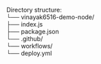 Directory structure: <br>
└── vinayak6516-demo-node/ <br>
    ├── index.js <br>
    ├── package.json <br>
    └── .github/<br>
        └── workflows/ <br>
            └── deploy.yml
